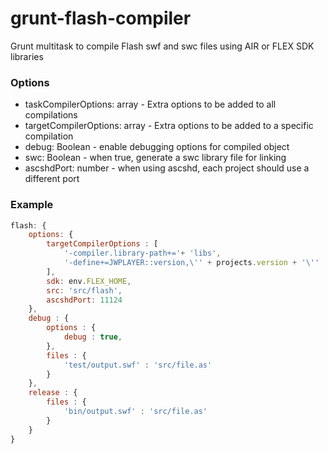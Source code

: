 # grunt-flash-compiler

Grunt multitask to compile Flash swf and swc files using AIR or FLEX SDK libraries


### Options
* taskCompilerOptions: array<String> - Extra options to be added to all compilations
* targetCompilerOptions: array<String> - Extra options to be added to a specific compilation
* debug: Boolean - enable debugging options for compiled object
* swc: Boolean - when true, generate a swc library file for linking
* ascshdPort: number - when using ascshd, each project should use a different port

### Example
```js
flash: {
    options: {
        targetCompilerOptions : [
            '-compiler.library-path+='+ 'libs',
            '-define+=JWPLAYER::version,\'' + projects.version + '\''
        ],
        sdk: env.FLEX_HOME,
        src: 'src/flash',
        ascshdPort: 11124
    },
    debug : {
        options : {
            debug : true,
        },
        files : {
            'test/output.swf' : 'src/file.as'
        }
    },
    release : {
        files : {
            'bin/output.swf' : 'src/file.as'
        }
    }
}
```
